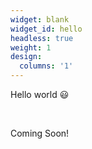```yaml
---
widget: blank
widget_id: hello
headless: true
weight: 1
design:
  columns: '1'
---
```


Hello world 😃

<br/>

Coming Soon!
